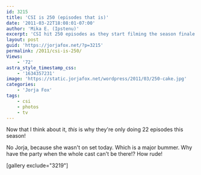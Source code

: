 ```yaml
---
id: 3215
title: 'CSI is 250 (episodes that is)'
date: '2011-03-22T18:08:01-07:00'
author: 'Mika E. (Ipstenu)'
excerpt: 'CSI hit 250 episodes as they start filming the season finale.'
layout: post
guid: 'https://jorjafox.net/?p=3215'
permalink: /2011/csi-is-250/
Views:
    - '72'
astra_style_timestamp_css:
    - '1634357231'
image: 'https://static.jorjafox.net/wordpress/2011/03/250-cake.jpg'
categories:
    - 'Jorja Fox'
tags:
    - csi
    - photos
    - tv
---
```


Now that I think about it, <em>this</em> is why they're only doing 22 episodes this season!

No Jorja, because she wasn't on set today. Which is a major bummer. Why have the party when the whole cast can't be there!?  How rude!

[gallery exclude="3219"] 
